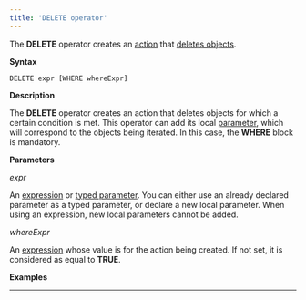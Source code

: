 ```yaml
---
title: 'DELETE operator'
---
```


The **DELETE** operator creates an [action](Actions.md) that [deletes objects](Class_change_CHANGECLASS_DELETE_.md).

**Syntax**

    DELETE expr [WHERE whereExpr]

**Description**

The **DELETE** operator creates an action that deletes objects for which a certain condition is met. This operator can add its local [parameter](Actions.md), which will correspond to the objects being iterated. In this case, the **WHERE** block is mandatory. 

**Parameters**

*expr*

An [expression](Expression.md) or [typed parameter](IDs_1573053.html#IDs-paramid). You can either use an already declared parameter as a typed parameter, or declare a new local parameter. When using an expression, new local parameters cannot be added.

*whereExpr*

An [expression](Expression.md) whose value is for the action being created. If not set, it is considered as equal to **TRUE**.

**Examples**

****************************


  
